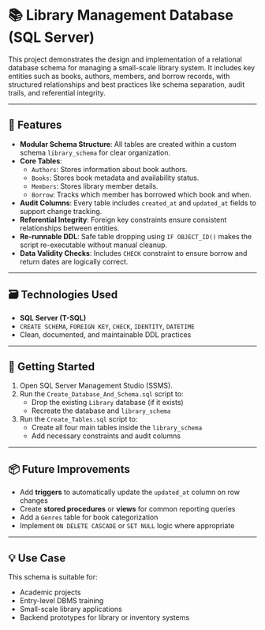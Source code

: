 # 📚 Library Management Database (SQL Server)

This project demonstrates the design and implementation of a relational database schema for managing a small-scale library system. It includes key entities such as books, authors, members, and borrow records, with structured relationships and best practices like schema separation, audit trails, and referential integrity.

---

## 🧱 Features

- **Modular Schema Structure**: All tables are created within a custom schema `library_schema` for clear organization.
- **Core Tables**:
  - `Authors`: Stores information about book authors.
  - `Books`: Stores book metadata and availability status.
  - `Members`: Stores library member details.
  - `Borrow`: Tracks which member has borrowed which book and when.
- **Audit Columns**: Every table includes `created_at` and `updated_at` fields to support change tracking.
- **Referential Integrity**: Foreign key constraints ensure consistent relationships between entities.
- **Re-runnable DDL**: Safe table dropping using `IF OBJECT_ID()` makes the script re-executable without manual cleanup.
- **Data Validity Checks**: Includes `CHECK` constraint to ensure borrow and return dates are logically correct.

---

## 🗃️ Technologies Used

- **SQL Server (T-SQL)**
- `CREATE SCHEMA`, `FOREIGN KEY`, `CHECK`, `IDENTITY`, `DATETIME`
- Clean, documented, and maintainable DDL practices

---

## 🚀 Getting Started

1. Open SQL Server Management Studio (SSMS).
2. Run the `Create_Database_And_Schema.sql` script to:
   - Drop the existing `Library` database (if it exists)
   - Recreate the database and `library_schema`
3. Run the `Create_Tables.sql` script to:
   - Create all four main tables inside the `library_schema`
   - Add necessary constraints and audit columns

---

## 📦 Future Improvements

- Add **triggers** to automatically update the `updated_at` column on row changes
- Create **stored procedures** or **views** for common reporting queries
- Add a `Genres` table for book categorization
- Implement `ON DELETE CASCADE` or `SET NULL` logic where appropriate

---

## 💡 Use Case

This schema is suitable for:
- Academic projects
- Entry-level DBMS training
- Small-scale library applications
- Backend prototypes for library or inventory systems
